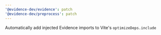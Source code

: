 ```yaml
---
'@evidence-dev/evidence': patch
'@evidence-dev/preprocess': patch
---
```


Automatically add injected Evidence imports to Vite's `optimizeDeps.include`
